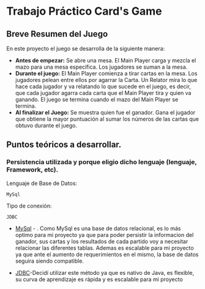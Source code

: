 # Trabajo Práctico Card's Game

## Breve Resumen del Juego

En este proyecto el juego se desarrolla de la siguiente manera:
* **Antes de empezar:** Se abre una mesa. El Main Player carga y mezcla el mazo para una mesa especifica. Los jugadores se suman a la mesa.
* **Durante el juego:** El Main Player comienza a tirar cartas en la mesa. Los jugadores pelean entre ellos por agarrar la Carta. Un Relator mira lo que hace cada jugador y va relatando lo que sucede en el juego, es decir, que cada jugador agarra cada carta que el Main Player tira y quien va ganando. El juego se termina cuando el mazo del Main Player se termina.
* **Al finalizar el Juego:** Se muestra quien fue el ganador. Gana el jugador que obtiene la mayor puntuación al sumar los números de las cartas que obtuvo durante el juego.

## Puntos teóricos a desarrollar.
### Persistencia utilizada y porque eligio dicho lenguaje (lenguaje, Framework, etc).

Lenguaje de Base de Datos:
```
MySql
```
Tipo de conexión:
```
JDBC
```
* [MySql](https://es.wikipedia.org/wiki/MySQL) - . Como MySql es una base de datos relacional, es lo más optimo para mi proyecto ya que para poder persistir la informacion del ganador, sus cartas y los resultados de cada partido voy a necesitar relacionar las diferentes tablas. Ademas es escalable para mi proyecto ya que ante el aumento de requerimientos en el mismo, la base de datos seguira siendo compatible.

* [JDBC](https://es.wikipedia.org/wiki/Java_Database_Connectivity)-Decidí utilizar este método ya que es nativo de Java, es flexible, su curva de aprendizaje es rápida y es escalable para mi proyecto 

